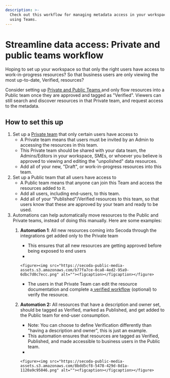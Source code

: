 ```yaml
---
description: >-
  Check out this workflow for managing metadata access in your workspace by
  using Teams.
---
```


# Streamline data access: Private and public teams workflow

Hoping to set up your workspace so that only the right users have access to work-in-progress resources? So that business users are only viewing the most up-to-date, Verified, resources?&#x20;

Consider setting up [Private and Public Teams ](../user-management/teams.md)and only flow resources into a Public team once they are approved and tagged as "Verified". Viewers can still search and discover resources in that Private team, and request access to the metadata.&#x20;

## How to set this up

1. Set up a [Private team](../user-management/teams.md#team-settings) that only certain users have access to&#x20;
   * A Private team means that users must be invited by an Admin to accessing the resources in this team.&#x20;
   * This Private team should be shared with your data team, the Admins/Editors in your workspace, SMEs, or whoever you believe is approved to viewing and editing the "unpolished" data resources.
   * Add all of your new, "Draft", or work-in-progress resources into this team.&#x20;
2. Set up a Public team that all users have access to&#x20;
   * A Public team means that anyone can join this Team and access the resources added to it.&#x20;
   * Add all users, including end-users, to this team.
   * Add all of your "Published"/Verified resources to this team, so that users know that these are approved by your team and ready to be used.
3. Automations can help automatically move resources to the Public and Private teams, instead of doing this manually. Here are some examples:
   1. **Automation 1**: All new resources coming into Secoda through the integrations get added only to the Private team
      * This ensures that all new resources are getting approved before being exposed to end users
      *

          <figure><img src="https://secoda-public-media-assets.s3.amazonaws.com/b77fa7ce-0ca8-4ed2-95a9-6dbc7d0c7ecc.png" alt=""><figcaption></figcaption></figure>
      * The users in that Private Team can edit the resource documentation and complete a[ verified workflow](verifying-resources-workflow.md) (optional) to verify the resource.
   2. **Automation 2:** All resources that have a description and owner set, should be tagged as Verified, marked as Published, and get added to the Public team for end-user consumption.
      * Note: You can choose to define Verification differently than "having a description and owner", this is just an example.&#x20;
      * This automation ensures that resources are tagged as Verified, Published, and made accessible to business users in the Public team.
      *

          <figure><img src="https://secoda-public-media-assets.s3.amazonaws.com/8bdd5cf8-5478-429d-8d1a-1120a9c95046.png" alt=""><figcaption></figcaption></figure>

